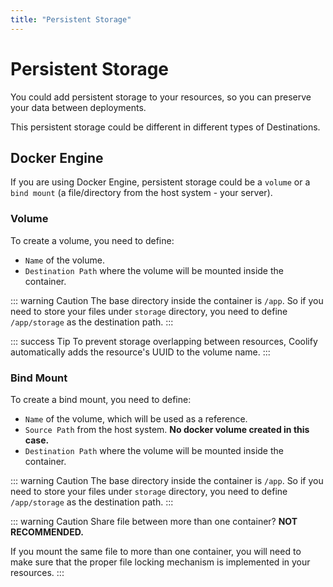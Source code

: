 ```yaml
---
title: "Persistent Storage"
---
```


# Persistent Storage
You could add persistent storage to your resources, so you can preserve your data between deployments.

This persistent storage could be different in different types of Destinations.

## Docker Engine

If you are using Docker Engine, persistent storage could be a `volume` or a `bind mount` (a file/directory from the host system - your server).

### Volume

To create a volume, you need to define:

- `Name` of the volume.
- `Destination Path` where the volume will be mounted inside the container.

::: warning Caution
  The base directory inside the container is `/app`. So if you need to store
  your files under `storage` directory, you need to define `/app/storage` as the
  destination path.
:::

::: success Tip
  To prevent storage overlapping between resources, Coolify automatically adds
  the resource's UUID to the volume name.
:::

### Bind Mount

To create a bind mount, you need to define:

- `Name` of the volume, which will be used as a reference.
- `Source Path` from the host system. **No docker volume created in this case.**
- `Destination Path` where the volume will be mounted inside the container.

::: warning Caution
  The base directory inside the container is `/app`. So if you need to store
  your files under `storage` directory, you need to define `/app/storage` as the
  destination path.
:::

::: warning Caution
  Share file between more than one container? **NOT RECOMMENDED.**

  If you mount the same file to more than one container, you will need to make sure that the proper file locking mechanism is implemented in your resources.
:::